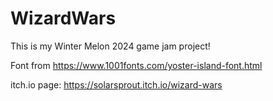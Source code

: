 # WizardWars
This is my Winter Melon 2024 game jam project!

Font from https://www.1001fonts.com/yoster-island-font.html

itch.io page: https://solarsprout.itch.io/wizard-wars